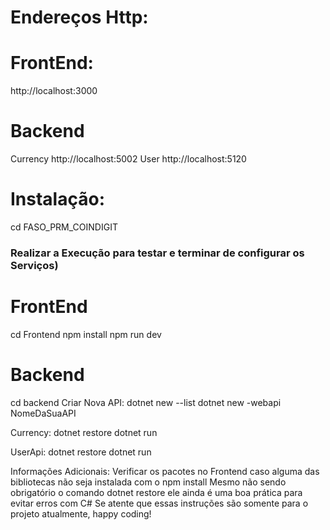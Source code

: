 # Endereços Http:

# FrontEnd:
http://localhost:3000
# Backend
Currency
http://localhost:5002
User
http://localhost:5120

# Instalação:
cd FASO_PRM_COINDIGIT
### Realizar a Execução para testar e terminar de configurar os Serviços)
# FrontEnd
cd Frontend
npm install
npm run dev
# Backend
cd backend
Criar Nova API:
dotnet new --list
dotnet new -webapi NomeDaSuaAPI

Currency:
dotnet restore
dotnet run

UserApi:
dotnet restore
dotnet run

Informações Adicionais:
Verificar os pacotes no Frontend caso alguma das bibliotecas não seja instalada com o npm install
Mesmo não sendo obrigatório o comando dotnet restore ele ainda é uma boa prática para evitar erros com C#
Se atente que essas instruções são somente para o projeto atualmente, happy coding!
